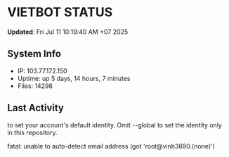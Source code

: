 # VIETBOT STATUS
**Updated**: Fri Jul 11 10:19:40 AM +07 2025

## System Info
- IP: 103.77.172.150
- Uptime: up 5 days, 14 hours, 7 minutes
- Files: 14298

## Last Activity

to set your account's default identity.
Omit --global to set the identity only in this repository.

fatal: unable to auto-detect email address (got 'root@vinh3690.(none)')
